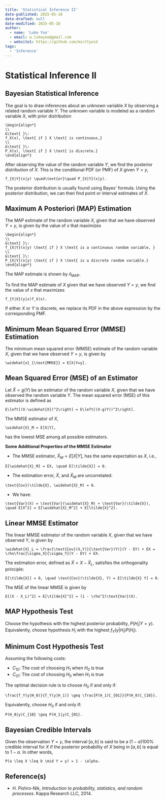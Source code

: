 ```yaml
---
title: 'Statistical Inference II'
date-published: 2025-05-18
date-drafted: null
date-modified: 2025-05-18
author:
  - name: 'Luke Yoo'
  - email: w.lukeyoo@gmail.com
  - website1: https://github.com/micttyoid
tags:
  - 'Inference'
---
```


# Statistical Inference II

## Bayesian Statistical Inference

The goal is to draw inferences about an unknown variable $X$ by observing a related random variable $Y$. The unknown variable is modeled as a random variable $X$, with prior distribution

```[latex]
\begin{align*}
\\
&\text{ }\: 
f_X(x), \text{ if } X \text{ is continuous,}
\\
&\text{ }\: 
P_X(x), \text{ if } X \text{ is discrete.}
\end{align*}
```
After observing the value of the random variable $Y$, we find the posterior distribution of $X$. This is the conditional PDF (or PMF) of $X$ given $Y=y$,

```[latex]
f_{X|Y}(x|y) \quad\text{or}\quad P_{X|Y}(x|y).
```
The posterior distribution is usually found using Bayes' formula. Using the posterior distribution, we can then find point or interval estimates of $X$.

## Maximum A Posteriori (MAP) Estimation

The MAP estimate of the random variable $X$, given that we have observed $Y=y$, is given by the value of $x$ that maximizes

```[latex]
\begin{align*}
\\
&\text{ }\: 
f_{X|Y}(x|y) \text{ if } X \text{ is a continuous random variable, }
\\
&\text{ }\: 
P_{X|Y}(x|y) \text{ if } X \text{ is a discrete random variable.}
\end{align*}
```
The MAP estimate is shown by $\widehat{x}_{\text{MAP}}$.

To find the MAP estimate of $X$ given that we have observed $Y=y$, we find the value of $x$ that maximizes

```[latex]
f_{Y|X}(y|x)f_X(x).
```
If either $X$ or $Y$ is discrete, we replace its PDF in the above expression by the corresponding PMF.

## Minimum Mean Squared Error (MMSE) Estimation

The minimum mean squared error (MMSE) estimate of the random variable $X$, given that we have observed $Y=y$, is given by

```[latex]
\widehat{x}_{\text{MMSE}} = E[X|Y=y].
```

## Mean Squared Error (MSE) of an Estimator

Let $\widehat{X} = g(Y)$ be an estimator of the random variable $X$, given that we have observed the random variable $Y$. The mean squared error (MSE) of this estimator is defined as

```[latex]
E\left[(X-\widehat{X})^2\right] = E\left[(X-g(Y))^2\right].
```
The MMSE estimator of $X$,

```[latex]
\widehat{X}_M = E[X|Y],
```
has the lowest MSE among all possible estimators.

**Some Additional Properties of the MMSE Estimator**

- The MMSE estimator, $\widehat{X}_M = E[X|Y]$, has the same expectation as $X$, i.e.,


```[latex]
E[\widehat{X}_M] = EX, \quad E[\tilde{X}] = 0.
```
  
- The estimation error, $\tilde{X}$, and $\widehat{X}_M$ are uncorrelated:


```[latex]
\text{Cov}(\tilde{X}, \widehat{X}_M) = 0.
```
  
- We have:

```[latex]
\text{Var}(X) = \text{Var}(\widehat{X}_M) + \text{Var}(\tilde{X}), \quad E[X^2] = E[\widehat{X}_M^2] + E[\tilde{X}^2].
```

## Linear MMSE Estimator

The linear MMSE estimator of the random variable $X$, given that we have observed $Y$, is given by

```[latex]
\widehat{X}_L = \frac{\text{Cov}(X,Y)}{\text{Var}(Y)}(Y - EY) + EX = \rho\frac{\sigma_X}{\sigma_Y}(Y - EY) + EX.
```

The estimation error, defined as $\tilde{X} = X - \widehat{X}_L$, satisfies the orthogonality principle:

```[latex]
E[\tilde{X}] = 0, \quad \text{Cov}(\tilde{X}, Y) = E[\tilde{X} Y] = 0.
```

The MSE of the linear MMSE is given by

```[latex]
E[(X - X_L)^2] = E[\tilde{X}^2] = (1 - \rho^2)\text{Var}(X).
```

## MAP Hypothesis Test

Choose the hypothesis with the highest posterior probability, $P(H_i|Y=y)$. Equivalently, choose hypothesis $H_i$ with the highest $f_Y(y|H_i)P(H_i).$

## Minimum Cost Hypothesis Test

Assuming the following costs:
- $C_{10}$: The cost of choosing $H_1$ when $H_0$ is true
- $C_{01}$: The cost of choosing $H_0$ when $H_1$ is true

The optimal decision rule is to choose $H_0$ if and only if:
```[latex]
\frac{f_Y(y|H_0)}{f_Y(y|H_1)} \geq \frac{P(H_1)C_{01}}{P(H_0)C_{10}}.
```

Equivalently, choose $H_0$ if and only if:
```[latex]
P(H_0|y)C_{10} \geq P(H_1|y)C_{01}.
```

## Bayesian Credible Intervals

Given the observation $Y = y$, the interval $[a, b]$ is said to be a $(1-\alpha)100\%$ credible interval for $X$ if the posterior probability of $X$ being in $[a, b]$ is equal to $1-\alpha$. In other words,

```[latex]
P(a \leq X \leq b \mid Y = y) = 1 - \alpha.
```

## Reference(s)

- H. Pishro-Nik, _Introduction to probability, statistics, and random processes_. Kappa Research LLC, 2014.